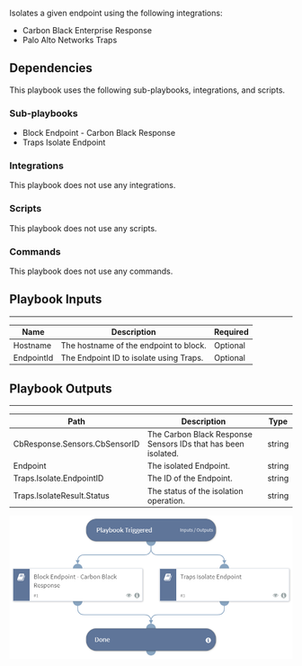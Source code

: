 Isolates a given endpoint using the following integrations:
- Carbon Black Enterprise Response
- Palo Alto Networks Traps

## Dependencies
This playbook uses the following sub-playbooks, integrations, and scripts.

### Sub-playbooks
* Block Endpoint - Carbon Black Response
* Traps Isolate Endpoint

### Integrations
This playbook does not use any integrations.

### Scripts
This playbook does not use any scripts.

### Commands
This playbook does not use any commands.

## Playbook Inputs
---

| **Name** | **Description** | **Required** |
| --- | --- | --- | 
| Hostname | The hostname of the endpoint to block. | Optional |
| EndpointId | The Endpoint ID to isolate using Traps. | Optional |

## Playbook Outputs
---

| **Path** | **Description** | **Type** |
| --- | --- | --- |
| CbResponse.Sensors.CbSensorID | The Carbon Black Response Sensors IDs that has been isolated. | string |
| Endpoint | The isolated Endpoint. | string |
| Traps.Isolate.EndpointID | The ID of the Endpoint. | string |
| Traps.IsolateResult.Status | The status of the isolation operation. | string |

![Isolate_Endpoint_Generic](https://github.com/ElazarK/content-docs/blob/master/images/playbooks/Isolate_Endpoint_Generic.png)
